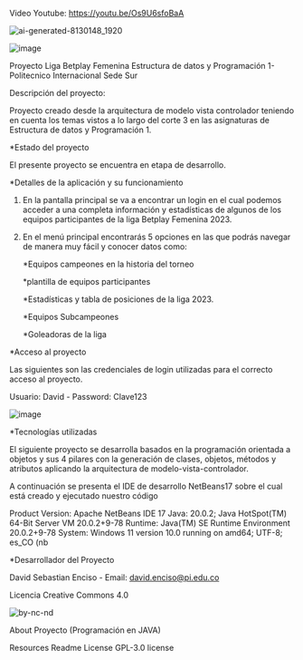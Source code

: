    Video Youtube: https://youtu.be/Os9U6sfoBaA


   



![ai-generated-8130148_1920](https://github.com/davidatian/ProyectoLigaFemDataPro/assets/113490906/2e493d21-6ef3-4029-886e-e478f29d797a)

  ![image](https://github.com/davidatian/ProyectoLigaFemDataPro/assets/113490906/a5305a6f-6c10-45e0-80c0-bfa0995e9e4f)



Proyecto Liga Betplay Femenina Estructura de datos y Programación 1- Politecnico Internacional Sede Sur

Descripción del proyecto:

Proyecto creado desde la arquitectura de modelo vista controlador teniendo en cuenta los temas vistos a lo largo del corte 3 en las asignaturas de Estructura de datos y Programación 1.

*Estado del proyecto

El presente proyecto se encuentra en etapa de desarrollo.

*Detalles de la aplicación y su funcionamiento

1. En la pantalla principal se va a encontrar un login en el cual podemos acceder a una completa información y estadísticas de algunos de los equipos participantes de la liga Betplay Femenina 2023.
2. En el menú principal encontrarás 5 opciones en las que podrás navegar de manera muy fácil y conocer datos como:

   *Equipos campeones en la historia del torneo
 
   *plantilla de equipos participantes
 
   *Estadísticas y tabla de posiciones de la liga 2023.

   *Equipos Subcampeones

   *Goleadoras de la liga

*Acceso al proyecto

Las siguientes son las credenciales de login utilizadas para el correcto acceso al proyecto.

Usuario: David - Password: Clave123

![image](https://github.com/davidatian/ProyectoLigaFemDataPro/assets/113490906/1af64236-40e6-4582-8c4d-98f6cb1ff7e3)




*Tecnologías utilizadas

El siguiente proyecto se desarrolla basados en la programación orientada a objetos y sus 4 pilares con la generación de clases, objetos, métodos y atributos aplicando la arquitectura de modelo-vista-controlador. 

A continuación se presenta el IDE de desarrollo NetBeans17 sobre el cual está creado y ejecutado nuestro código

Product Version: Apache NetBeans IDE 17 Java: 20.0.2; Java HotSpot(TM) 64-Bit Server VM 20.0.2+9-78 Runtime: Java(TM) SE Runtime Environment 20.0.2+9-78 System: Windows 11 version 10.0 running on amd64; UTF-8; es_CO (nb

*Desarrollador del Proyecto

David Sebastian Enciso - Email: david.enciso@pi.edu.co

Licencia
Creative Commons 4.0

![by-nc-nd](https://github.com/davidatian/ProyectoLigaFemDataPro/assets/113490906/3bfdfc5f-78c2-491e-bbf1-e4db3c56b550)


About
Proyecto (Programación en JAVA)

Resources
 Readme
License
 GPL-3.0 license



